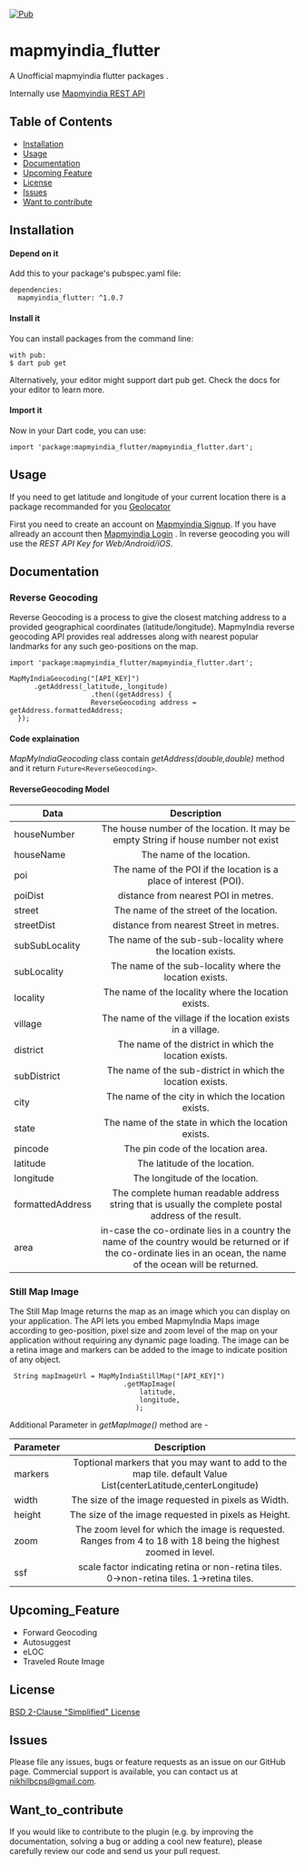 [![Pub](https://img.shields.io/pub/v/mapmyindia_flutter)](https://pub.dev/packages/mapmyindia_flutter/versions/0.0.1)

# mapmyindia_flutter

A Unofficial mapmyindia flutter packages .

Internally use [Mapmyindia REST API](https://www.mapmyindia.com/api/advanced-maps/doc/autosuggest-api) 

## Table of Contents
- [Installation](#installation)
- [Usage](#usage) 
- [Documentation](#documentation)
- [Upcoming Feature](#upcoming_feature)
- [License](#license)
- [Issues](#issues)
- [Want to contribute](#want_to_contribute)

## Installation

 #### Depend on it
 Add this to your package's pubspec.yaml file:
```
dependencies:
  mapmyindia_flutter: ^1.0.7
```
#### Install it
You can install packages from the command line:
```
with pub:
$ dart pub get
```
Alternatively, your editor might support dart pub get. Check the docs for your editor to learn more.

#### Import it
Now in your Dart code, you can use:
```
import 'package:mapmyindia_flutter/mapmyindia_flutter.dart';
```
## Usage
  If you need to get latitude and longitude of your current location there is a package recommanded for you [Geolocator](https://pub.dev/packages/geolocator)


  First you need to create an account on [Mapmyindia Signup](https://www.mapmyindia.com/api/signup). If you have allready an account then  [Mapmyindia Login](https://www.mapmyindia.com/api/login) . In reverse geocoding you will use the *REST API Key for Web/Android/iOS*.

## Documentation

### Reverse Geocoding 
  
  Reverse Geocoding is a process to give the closest matching address to a provided geographical coordinates (latitude/longitude). MapmyIndia reverse geocoding API provides real addresses along with nearest popular landmarks for any such geo-positions on the map.

  ```
  import 'package:mapmyindia_flutter/mapmyindia_flutter.dart';
  
  MapMyIndiaGeocoding("[API_KEY]")
        .getAddress(_latitude,_longitude)
                      .then((getAddress) {
                      ReverseGeocoding address = getAddress.formattedAddress;            
    });
  ```
  #### Code explaination
  
  *MapMyIndiaGeocoding* class contain *getAddress(double,double)* method and it return ```Future<ReverseGeocoding>```.
  
  #### ReverseGeocoding Model 
    
|     Data      |  Description  |
| ------------- |:----------------------------------------------------------------------------------:|
| houseNumber   | The house number of the location. It may be empty String if house number not exist | 
| houseName     | The name of the location.    |  
| poi           | The name of the POI if the location is a place of interest (POI).     | 
| poiDist       | distance from nearest POI in metres.                                   |
| street        | The name of the street of the location.                                |
| streetDist    | distance from nearest Street in metres.                                |
| subSubLocality | The name of the sub-sub-locality where the location exists.            |
| subLocality   | The name of the sub-locality where the location exists.                |
| locality      | The name of the locality where the location exists.                    |
| village       | The name of the village if the location exists in a village.          |
| district      |  The name of the district in which the location exists.              |
| subDistrict   | The name of the sub-district in which the location exists.           |
|  city         | The name of the city in which the location exists.                   |
|  state        |The name of the state in which the location exists.                   |
| pincode       | The pin code of the location area.                                   |
| latitude      |  The latitude of the location.                                       |
|longitude      | The longitude of the location.                                       |
|formattedAddress |  The complete human readable address string that is usually the complete postal address of the result. |
|area     | in-case the co-ordinate lies in a country the name of the country would be returned or if the co-ordinate lies in an ocean, the name of the ocean will be returned.|

### Still Map Image 


  The Still Map Image returns the map as an image which you can display on your application. The API lets you embed MapmyIndia Maps image according to geo-position, pixel size and zoom level of the map on your application without requiring any dynamic page loading. The image can be a retina image and markers can be added to the image to indicate position of any object.

  ```
   String mapImageUrl = MapMyIndiaStillMap("[API_KEY]")
                              .getMapImage(
                                  latitude,
                                  longitude,
                                 );
  ```
  Additional Parameter in *getMapImage()* method are -

|   Parameter   |  Description  |
| ------------- |:----------------------------------------------------------------------------------:|
| markers     | Toptional markers that you may want to add to the map tile.  default Value List(centerLatitude,centerLongitude) | 
| width     | The size of the image requested in pixels as Width.    |  
| height     | The size of the image requested in pixels as Height.     | 
| zoom       | The zoom level for which the image is requested. Ranges from 4 to 18 with 18 being the highest zoomed in level.                                 |
| ssf         | scale factor indicating retina or non-retina tiles. 0→non-retina tiles. 1→retina tiles.                             |

## Upcoming_Feature

- Forward Geocoding
- Autosuggest 
- eLOC
- Traveled Route Image

## License 

[BSD 2-Clause "Simplified" License](https://github.com/nikhiladmin/mapmyindia-flutter/blob/master/LICENSE)

## Issues
Please file any issues, bugs or feature requests as an issue on our GitHub page. Commercial support is available, you can contact us at nikhilbcps@gmail.com.

## Want_to_contribute
If you would like to contribute to the plugin (e.g. by improving the documentation, solving a bug or adding a cool new feature), please carefully review our code and send us your pull request.


  
